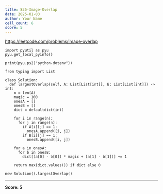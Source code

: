 ```yaml
---
title: 835-Image-Overlap
date: 2025-01-03
author: Your Name
cell_count: 6
score: 5
---
```


https://leetcode.com/problems/image-overlap


```
import pyutil as pyu
pyu.get_local_pyinfo()
```


```
print(pyu.ps2("python-dotenv"))
```


```
from typing import List
```


```
class Solution:
  def largestOverlap(self, A: List[List[int]], B: List[List[int]]) -> int:
    n = len(A)
    magic = 100
    onesA = []
    onesB = []
    dict = defaultdict(int)

    for i in range(n):
      for j in range(n):
        if A[i][j] == 1:
          onesA.append([i, j])
        if B[i][j] == 1:
          onesB.append([i, j])

    for a in onesA:
      for b in onesB:
        dict[(a[0] - b[0]) * magic + (a[1] - b[1])] += 1

    return max(dict.values()) if dict else 0
```


```
new Solution().largestOverlap()
```


---
**Score: 5**